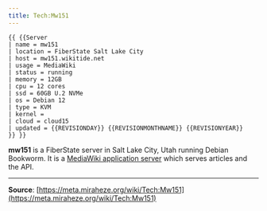 ```yaml
---
title: Tech:Mw151
---
```


```
{{ {{Server
| name = mw151
| location = FiberState Salt Lake City
| host = mw151.wikitide.net
| usage = MediaWiki
| status = running
| memory = 12GB
| cpu = 12 cores
| ssd = 60GB U.2 NVMe
| os = Debian 12
| type = KVM
| kernel =
| cloud = cloud15
| updated = {{REVISIONDAY}} {{REVISIONMONTHNAME}} {{REVISIONYEAR}}
}} }}
```

**mw151** is a FiberState server in Salt Lake City, Utah running Debian Bookworm. It is a [MediaWiki application server](/tech-docs/techmediawiki_appserver) which serves articles and the API.

----
**Source**: [https://meta.miraheze.org/wiki/Tech:Mw151](https://meta.miraheze.org/wiki/Tech:Mw151)